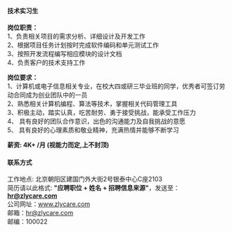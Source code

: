 #### 技术实习生

**岗位职责：**     
1、负责相关项目的需求分析、详细设计及开发工作     
2、根据项目任务计划按时完成软件编码和单元测试工作    
3、按照开发流程编写相应模块的设计文档    
4、负责客户的技术支持工作   

**岗位要求：**   
1、计算机或电子信息相关专业，在校大四或研三毕业班的同学，优秀者可签订劳动合同成为创业团队中的一员    
2、熟悉相关计算机编程、算法等技术，掌握相关代码管理工具    
3、积极主动，踏实认真，吃苦耐劳、勇于接受挑战，能承受工作压力   
4、 具有良好的团队合作意识，出色的沟通能力及自我挑战的意愿    
5、 具有良好的心理素质和敬业精神，充满热情并能够不断学习    

**薪资:  4K+ /月 (视能力而定,上不封顶)**  

#### 联系方式
工作地点: 北京朝阳区建国门外大街2号银泰中心C座2103    
简历请以此格式: **"应聘职位 + 姓名 + 招聘信息来源"**，发送至：**hr@zlycare.com**    
公司网址：www.zlycare.com    
邮箱：hr@zlycare.com    
邮编：100022   
